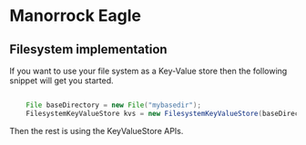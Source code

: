 # Manorrock Eagle

## Filesystem implementation

If you want to use your file system as a Key-Value store then the following 
snippet will get you started.

```java

    File baseDirectory = new File("mybasedir");
    FilesystemKeyValueStore kvs = new FilesystemKeyValueStore(baseDirectory);
```

Then the rest is using the KeyValueStore APIs.
